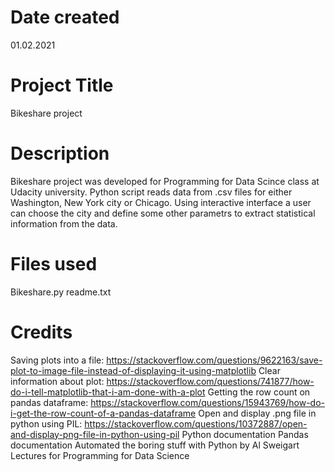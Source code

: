
# Date created
01.02.2021

# Project Title
Bikeshare project


#  Description
Bikeshare project was developed for Programming for Data Scince class at Udacity university. Python script reads data from .csv files for either Washington, New York city or Chicago. Using interactive interface a user can choose the city and define some other parametrs to extract statistical information from the data.

# Files used
Bikeshare.py readme.txt

# Credits
Saving plots into a file: https://stackoverflow.com/questions/9622163/save-plot-to-image-file-instead-of-displaying-it-using-matplotlib
Clear information about plot: https://stackoverflow.com/questions/741877/how-do-i-tell-matplotlib-that-i-am-done-with-a-plot
Getting the row count on pandas dataframe: https://stackoverflow.com/questions/15943769/how-do-i-get-the-row-count-of-a-pandas-dataframe
Open and display .png file in python using PIL: https://stackoverflow.com/questions/10372887/open-and-display-png-file-in-python-using-pil
Python documentation
Pandas documentation
Automated the boring stuff with Python by Al Sweigart
Lectures for Programming for Data Science
